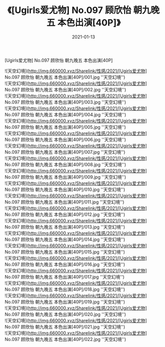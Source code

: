 ﻿---
layout: post
title:  《[Ugirls爱尤物] No.097 顾欣怡 朝九晚五 本色出演[40P]》
date:   2021-01-13
img: http://img.660000.xyz/Sharelink/性感/2021/[Ugirls爱尤物] No.097 顾欣怡 朝九晚五 本色出演[40P]/000.jpg
categories: [美女, 性感, 泳衣]
---

[Ugirls爱尤物] No.097 顾欣怡 朝九晚五 本色出演[40P]



![天空幻境](http://img.660000.xyz/Sharelink/性感/2021/[Ugirls爱尤物] No.097 顾欣怡 朝九晚五 本色出演[40P]/001.jpg ''天空幻境'') <br>
![天空幻境](http://img.660000.xyz/Sharelink/性感/2021/[Ugirls爱尤物] No.097 顾欣怡 朝九晚五 本色出演[40P]/002.jpg ''天空幻境'') <br>
![天空幻境](http://img.660000.xyz/Sharelink/性感/2021/[Ugirls爱尤物] No.097 顾欣怡 朝九晚五 本色出演[40P]/003.jpg ''天空幻境'') <br>
![天空幻境](http://img.660000.xyz/Sharelink/性感/2021/[Ugirls爱尤物] No.097 顾欣怡 朝九晚五 本色出演[40P]/004.jpg ''天空幻境'') <br>
![天空幻境](http://img.660000.xyz/Sharelink/性感/2021/[Ugirls爱尤物] No.097 顾欣怡 朝九晚五 本色出演[40P]/005.jpg ''天空幻境'') <br>
![天空幻境](http://img.660000.xyz/Sharelink/性感/2021/[Ugirls爱尤物] No.097 顾欣怡 朝九晚五 本色出演[40P]/006.jpg ''天空幻境'') <br>
![天空幻境](http://img.660000.xyz/Sharelink/性感/2021/[Ugirls爱尤物] No.097 顾欣怡 朝九晚五 本色出演[40P]/007.jpg ''天空幻境'') <br>
![天空幻境](http://img.660000.xyz/Sharelink/性感/2021/[Ugirls爱尤物] No.097 顾欣怡 朝九晚五 本色出演[40P]/008.jpg ''天空幻境'') <br>
![天空幻境](http://img.660000.xyz/Sharelink/性感/2021/[Ugirls爱尤物] No.097 顾欣怡 朝九晚五 本色出演[40P]/009.jpg ''天空幻境'') <br>
![天空幻境](http://img.660000.xyz/Sharelink/性感/2021/[Ugirls爱尤物] No.097 顾欣怡 朝九晚五 本色出演[40P]/010.jpg ''天空幻境'') <br>
![天空幻境](http://img.660000.xyz/Sharelink/性感/2021/[Ugirls爱尤物] No.097 顾欣怡 朝九晚五 本色出演[40P]/011.jpg ''天空幻境'') <br>
![天空幻境](http://img.660000.xyz/Sharelink/性感/2021/[Ugirls爱尤物] No.097 顾欣怡 朝九晚五 本色出演[40P]/012.jpg ''天空幻境'') <br>
![天空幻境](http://img.660000.xyz/Sharelink/性感/2021/[Ugirls爱尤物] No.097 顾欣怡 朝九晚五 本色出演[40P]/013.jpg ''天空幻境'') <br>
![天空幻境](http://img.660000.xyz/Sharelink/性感/2021/[Ugirls爱尤物] No.097 顾欣怡 朝九晚五 本色出演[40P]/014.jpg ''天空幻境'') <br>
![天空幻境](http://img.660000.xyz/Sharelink/性感/2021/[Ugirls爱尤物] No.097 顾欣怡 朝九晚五 本色出演[40P]/015.jpg ''天空幻境'') <br>
![天空幻境](http://img.660000.xyz/Sharelink/性感/2021/[Ugirls爱尤物] No.097 顾欣怡 朝九晚五 本色出演[40P]/016.jpg ''天空幻境'') <br>
![天空幻境](http://img.660000.xyz/Sharelink/性感/2021/[Ugirls爱尤物] No.097 顾欣怡 朝九晚五 本色出演[40P]/017.jpg ''天空幻境'') <br>
![天空幻境](http://img.660000.xyz/Sharelink/性感/2021/[Ugirls爱尤物] No.097 顾欣怡 朝九晚五 本色出演[40P]/018.jpg ''天空幻境'') <br>
![天空幻境](http://img.660000.xyz/Sharelink/性感/2021/[Ugirls爱尤物] No.097 顾欣怡 朝九晚五 本色出演[40P]/019.jpg ''天空幻境'') <br>
![天空幻境](http://img.660000.xyz/Sharelink/性感/2021/[Ugirls爱尤物] No.097 顾欣怡 朝九晚五 本色出演[40P]/020.jpg ''天空幻境'') <br>
![天空幻境](http://img.660000.xyz/Sharelink/性感/2021/[Ugirls爱尤物] No.097 顾欣怡 朝九晚五 本色出演[40P]/021.jpg ''天空幻境'') <br>
![天空幻境](http://img.660000.xyz/Sharelink/性感/2021/[Ugirls爱尤物] No.097 顾欣怡 朝九晚五 本色出演[40P]/022.jpg ''天空幻境'') <br>